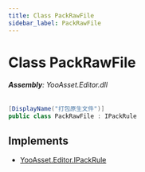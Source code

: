 ```yaml
---
title: Class PackRawFile
sidebar_label: PackRawFile
---
```

# Class PackRawFile


###### **Assembly**: YooAsset.Editor.dll

```csharp title="Declaration"
[DisplayName("打包原生文件")]
public class PackRawFile : IPackRule
```

## Implements

* [YooAsset.Editor.IPackRule](../YooAsset.Editor/IPackRule.md)
